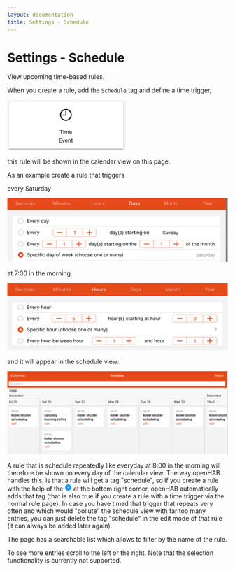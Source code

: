 ```yaml
---
layout: documentation
title: Settings - Schedule
---
```


# Settings - Schedule

<!-- START MAINUI SIDEBAR DOC - DO NOT REMOVE -->
View upcoming time-based rules.

When you create a rule, add the `Schedule` tag and define a time trigger,

![timer-trigger](../images/timer-trigger.png)

this rule will be shown in the calendar view on this page.
<!-- END MAINUI SIDEBAR DOC - DO NOT REMOVE -->

As an example create a rule that triggers

every Saturday

![cron-saturday](../images/cron-saturday.png)

at 7:00 in the morning

![cron-seven](../images/cron-seven.png)

and it will appear in the schedule view:

![saturday-morning-rule](../images/saturday-rule-schedule.png)

A rule that is schedule repeatedly like everyday at 8:00 in the morning will therefore be shown on every day of the calendar view.
The way openHAB handles this, is that a rule will get a tag "schedule", so if you create a rule with the help of the ![add schedule](../images/plus.png) at the bottom right corner, openHAB automatically adds that tag (that is also true if you create a rule with a time trigger via the normal rule page).
In case you have timed that trigger that repeats very often and which would "pollute" the schedule view with far too many entries, you can just delete the tag "schedule" in the edit mode of that rule (it can always be added later again).

The page has a searchable list which allows to filter by the name of the rule.

To see more entries scroll to the left or the right.
Note that the selection functionality is currently not supported.
